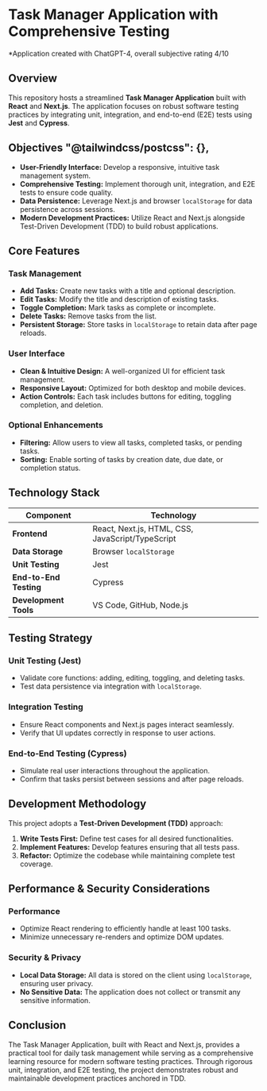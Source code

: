 # Task Manager Application with Comprehensive Testing

*Application created with ChatGPT-4, overall subjective rating 4/10
## Overview

This repository hosts a streamlined **Task Manager Application** built with **React** and **Next.js**. The application focuses on robust software testing practices by integrating unit, integration, and end-to-end (E2E) tests using **Jest** and **Cypress**.

## Objectives    "@tailwindcss/postcss": {},


- **User-Friendly Interface:** Develop a responsive, intuitive task management system.
- **Comprehensive Testing:** Implement thorough unit, integration, and E2E tests to ensure code quality.
- **Data Persistence:** Leverage Next.js and browser `localStorage` for data persistence across sessions.
- **Modern Development Practices:** Utilize React and Next.js alongside Test-Driven Development (TDD) to build robust applications.

## Core Features

### Task Management
- **Add Tasks:** Create new tasks with a title and optional description.
- **Edit Tasks:** Modify the title and description of existing tasks.
- **Toggle Completion:** Mark tasks as complete or incomplete.
- **Delete Tasks:** Remove tasks from the list.
- **Persistent Storage:** Store tasks in `localStorage` to retain data after page reloads.

### User Interface
- **Clean & Intuitive Design:** A well-organized UI for efficient task management.
- **Responsive Layout:** Optimized for both desktop and mobile devices.
- **Action Controls:** Each task includes buttons for editing, toggling completion, and deletion.

### Optional Enhancements
- **Filtering:** Allow users to view all tasks, completed tasks, or pending tasks.
- **Sorting:** Enable sorting of tasks by creation date, due date, or completion status.

## Technology Stack

| **Component**           | **Technology**                                      |
| ----------------------- | --------------------------------------------------- |
| **Frontend**            | React, Next.js, HTML, CSS, JavaScript/TypeScript    |
| **Data Storage**        | Browser `localStorage`                              |
| **Unit Testing**        | Jest                                                |
| **End-to-End Testing**  | Cypress                                             |
| **Development Tools**   | VS Code, GitHub, Node.js                            |

## Testing Strategy

### Unit Testing (Jest)
- Validate core functions: adding, editing, toggling, and deleting tasks.
- Test data persistence via integration with `localStorage`.

### Integration Testing
- Ensure React components and Next.js pages interact seamlessly.
- Verify that UI updates correctly in response to user actions.

### End-to-End Testing (Cypress)
- Simulate real user interactions throughout the application.
- Confirm that tasks persist between sessions and after page reloads.

## Development Methodology

This project adopts a **Test-Driven Development (TDD)** approach:
1. **Write Tests First:** Define test cases for all desired functionalities.
2. **Implement Features:** Develop features ensuring that all tests pass.
3. **Refactor:** Optimize the codebase while maintaining complete test coverage.

## Performance & Security Considerations

### Performance
- Optimize React rendering to efficiently handle at least 100 tasks.
- Minimize unnecessary re-renders and optimize DOM updates.

### Security & Privacy
- **Local Data Storage:** All data is stored on the client using `localStorage`, ensuring user privacy.
- **No Sensitive Data:** The application does not collect or transmit any sensitive information.

## Conclusion

The Task Manager Application, built with React and Next.js, provides a practical tool for daily task management while serving as a comprehensive learning resource for modern software testing practices. Through rigorous unit, integration, and E2E testing, the project demonstrates robust and maintainable development practices anchored in TDD.

